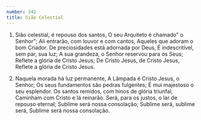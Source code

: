 ```yaml
---
number: 342
title: Sião Celestial
---
```


1. Sião celestial, é repouso dos santos,
  O seu Arquiteto é chamado" o Senhor";
  Ali entrarão, com louvor e com cantos,
  Aqueles que adoram o bom Criador.
  De preciosidades está adornada por Deus,
  É indescritível, sem par, sua luz;
  A sua grandeza, o Senhor reservou para os Seus;
  Reflete a glória de Cristo Jesus;
  De Cristo Jesus, de Cristo Jesus,
  Reflete a glória de Cristo Jesus.

2. Naquela morada há luz permanente,
  A Lâmpada é Cristo Jesus, o Senhor;
  Os seus fundamentos são pedras fulgentes;
  É mui majestoso o seu esplendor.
  Os santos remidos, com hinos de glória triunfal,
  Caminham com Cristo e lá reinarão.
  Será, para os justos, o lar de repouso eternal;
  Sublime será nossa consolação;
  Sublime será, sublime será,
  Sublime será nossa consolação.
